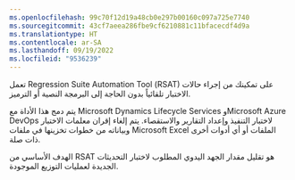 ```yaml
---
ms.openlocfilehash: 99c70f12d19a48cb0e297b00160c097a725e7740
ms.sourcegitcommit: 43cf7aeea286fbe9cf6210881c11bfacecdf4d9a
ms.translationtype: HT
ms.contentlocale: ar-SA
ms.lasthandoff: 09/19/2022
ms.locfileid: "9536239"
---
```

تعمل Regression Suite Automation Tool (‏RSAT) على تمكينك من إجراء حالات الاختبار تلقائياً بدون الحاجة إلى البرمجة النصية أو الترميز. 

يتم دمج هذا الأداة مع Microsoft Dynamics ‏Lifecycle Services وMicrosoft Azure DevOps لاختبار التنفيذ وإعداد التقارير والاستقصاء. يتم إلغاء إقران معلمات الاختبار وبياناته من خطوات تخزينها في ملفات Microsoft Excel الملفات أو أي أدوات أخرى ذات صلة. 

الهدف الأساسي من RSAT هو تقليل مقدار الجهد اليدوي المطلوب لاختبار التحديثات الجديدة لعمليات التوزيع الموجودة.


